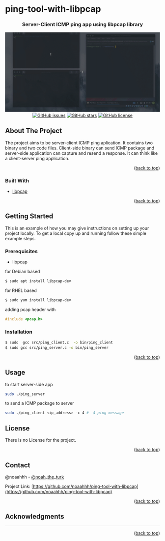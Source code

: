 # ping-tool-with-libpcap 


 <div align="center">
  <h3>Server-Client ICMP ping app using libpcap library </h3>
  
  <img src="assets/images/ping_with_pcap.gif"  >
  <br>
  <a href="https://github.com/noaahhh/ping-tool-with-libpcap/issues"><img alt="GitHub issues" src="https://img.shields.io/github/issues/noaahhh/ping-tool-with-libpcap/issues"></a>
  <a href="https://github.com/noaahhh/ping-tool-with-libpcap/issues/stargazers"><img alt="GitHub stars" src="https://img.shields.io/github/stars/noaahhh/ping-tool-with-libpcap"></a>
  <a href="https://github.com/noaahhh/ping-tool-with-libpcap/issues/blob/main/LICENSE"><img alt="GitHub license" src="https://img.shields.io/github/license/noaahhh/ping-tool-with-libpcap"></a>
</div>



<!-- ABOUT THE PROJECT -->
## About The Project
The project aims to be server-client ICMP ping aplication. It contains two binary and two code files. Client-side binary can send ICMP package and server-side application can capture and resend a response. It can think like a client-server ping application.

<p align="right">(<a href="#top">back to top</a>)</p>



### Built With
* [libpcap](https://www.tcpdump.org/)

<p align="right">(<a href="#top">back to top</a>)</p>



<!-- GETTING STARTED -->
## Getting Started

This is an example of how you may give instructions on setting up your project locally.
To get a local copy up and running follow these simple example steps.

### Prerequisites

* libpcap

for Debian based
```sh
$ sudo apt install libpcap-dev
```
for RHEL based
```sh
$ sudo yum install libpcap-dev
```
adding pcap header with
```c
#include <pcap.h>
```

### Installation

``` sh
$ sudo  gcc src/ping_client.c  -o bin/ping_client 
$ sudo gcc src/ping_server.c -o bin/ping_server
```

<p align="right">(<a href="#top">back to top</a>)</p>


<!-- USAGE EXAMPLES -->
## Usage
to start server-side app

```sh
sudo ./ping_server 
```
to send a ICMP package to server
```sh
sudo ./ping_client <ip_address> -c 4 #  4 ping message
```
<!-- LICENSE -->
## License

There is no License for the project. 

<p align="right">(<a href="#top">back to top</a>)</p>



<!-- CONTACT -->
## Contact

@noaahhh - [@noah_the_turk](https://twitter.com/noah_the_turk) 

Project Link: [https://github.com/noaahhh/ping-tool-with-libpcap](https://github.com/noaahhh/ping-tool-with-libpcap)

<p align="right">(<a href="#top">back to top</a>)</p>



<!-- ACKNOWLEDGMENTS -->
## Acknowledgments
---
<p align="right">(<a href="#top">back to top</a>)</p>

